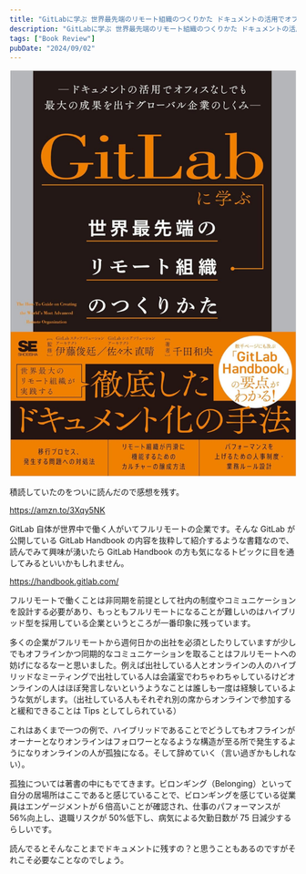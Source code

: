 ```yaml
---
title: "GitLabに学ぶ 世界最先端のリモート組織のつくりかた ドキュメントの活用でオフィスなしでも最大の成果を出すグローバル企業のしくみを読んだ"
description: "GitLabに学ぶ 世界最先端のリモート組織のつくりかた ドキュメントの活用でオフィスなしでも最大の成果を出すグローバル企業のしくみを読んだのでその感想をまとめます。"
tags: ["Book Review"]
pubDate: "2024/09/02"
---
```


![読んだ本の表紙](../../assets/2024/book-review-learning-from-gitlab/20240902232027.png)

積読していたのをついに読んだので感想を残す。

https://amzn.to/3Xqy5NK

GitLab 自体が世界中で働く人がいてフルリモートの企業です。そんな GitLab が公開している GitLab Handbook の内容を抜粋して紹介するような書籍なので、読んでみて興味が湧いたら GitLab Handbook の方も気になるトピックに目を通してみるといいかもしれません。

https://handbook.gitlab.com/

フルリモートで働くことは非同期を前提として社内の制度やコミュニケーションを設計する必要があり、もっともフルリモートになることが難しいのはハイブリッド型を採用している企業というところが一番印象に残っています。

多くの企業がフルリモートから週何日かの出社を必須としたりしていますが少しでもオフラインかつ同期的なコミュニケーションを取ることはフルリモートへの妨げになるなーと思いました。例えば出社している人とオンラインの人のハイブリッドなミーティングで出社している人は会議室でわちゃわちゃしているけどオンラインの人はほぼ発言しないというようなことは誰しも一度は経験しているような気がします。（出社している人もそれぞれ別の席からオンラインで参加すると緩和できることは Tips としてしられている）

これはあくまで一つの例で、ハイブリッドであることでどうしてもオフラインがオーナーとなりオンラインはフォロワーとなるような構造が至る所で発生するようになりオンラインの人が孤独になる。そして辞めていく（言い過ぎかもしれない）。

孤独については著書の中にもでてきます。ビロンギング（Belonging）といって自分の居場所はここであると感じていることで、ビロンギングを感じている従業員はエンゲージメントが６倍高いことが確認され、仕事のパフォーマンスが 56%向上し、退職リスクが 50%低下し、病気による欠勤日数が 75 日減少するらしいです。

読んでるとそんなことまでドキュメントに残すの？と思うこともあるのですがそれこそ必要なことなのでしょう。
